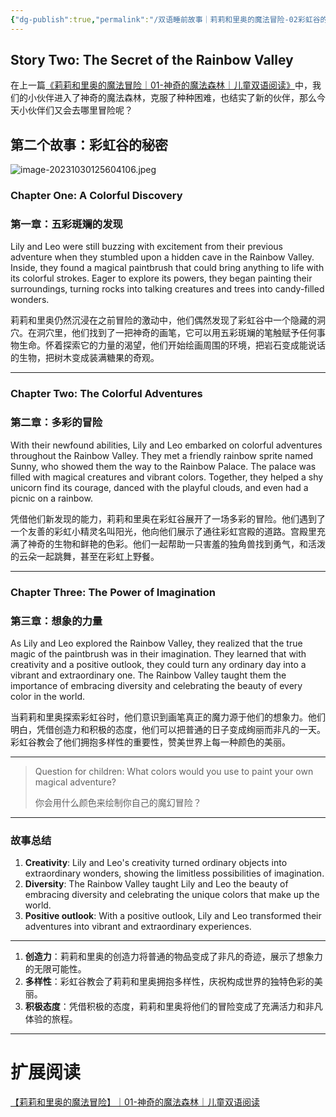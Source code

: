 ```yaml
---
{"dg-publish":true,"permalink":"/双语睡前故事｜莉莉和里奥的魔法冒险-02彩虹谷的秘密/","noteIcon":"1"}
---
```



## Story Two: The Secret of the Rainbow Valley

在上一篇[《莉莉和里奥的魔法冒险｜01-神奇的魔法森林｜儿童双语阅读》](https://mp.weixin.qq.com/s/XpmTFfha5Id37wnnYN7SGw)中，我们的小伙伴进入了神奇的魔法森林，克服了种种困难，也结实了新的伙伴，那么今天小伙伴们又会去哪里冒险呢？

## 第二个故事：彩虹谷的秘密

![image-20231030125604106.jpeg](/img/user/assets/%E5%8F%8C%E8%AF%AD%E7%9D%A1%E5%89%8D%E6%95%85%E4%BA%8B%EF%BD%9C%E8%8E%89%E8%8E%89%E5%92%8C%E9%87%8C%E5%A5%A5%E7%9A%84%E9%AD%94%E6%B3%95%E5%86%92%E9%99%A9-02%E5%BD%A9%E8%99%B9%E8%B0%B7%E7%9A%84%E7%A7%98%E5%AF%86/image-20231030125604106.jpeg)

### Chapter One: A Colorful Discovery 

### 第一章：五彩斑斓的发现

Lily and Leo were still buzzing with excitement from their previous adventure when they stumbled upon a hidden cave in the Rainbow Valley. Inside, they found a magical paintbrush that could bring anything to life with its colorful strokes. Eager to explore its powers, they began painting their surroundings, turning rocks into talking creatures and trees into candy-filled wonders.

莉莉和里奥仍然沉浸在之前冒险的激动中，他们偶然发现了彩虹谷中一个隐藏的洞穴。在洞穴里，他们找到了一把神奇的画笔，它可以用五彩斑斓的笔触赋予任何事物生命。怀着探索它的力量的渴望，他们开始绘画周围的环境，把岩石变成能说话的生物，把树木变成装满糖果的奇观。

---

### Chapter Two: The Colorful Adventures

### 第二章：多彩的冒险

With their newfound abilities, Lily and Leo embarked on colorful adventures throughout the Rainbow Valley. They met a friendly rainbow sprite named Sunny, who showed them the way to the Rainbow Palace. The palace was filled with magical creatures and vibrant colors. Together, they helped a shy unicorn find its courage, danced with the playful clouds, and even had a picnic on a rainbow.

凭借他们新发现的能力，莉莉和里奥在彩虹谷展开了一场多彩的冒险。他们遇到了一个友善的彩虹小精灵名叫阳光，他向他们展示了通往彩虹宫殿的道路。宫殿里充满了神奇的生物和鲜艳的色彩。他们一起帮助一只害羞的独角兽找到勇气，和活泼的云朵一起跳舞，甚至在彩虹上野餐。

---

### Chapter Three: The Power of Imagination 

### 第三章：想象的力量

As Lily and Leo explored the Rainbow Valley, they realized that the true magic of the paintbrush was in their imagination. They learned that with creativity and a positive outlook, they could turn any ordinary day into a vibrant and extraordinary one. The Rainbow Valley taught them the importance of embracing diversity and celebrating the beauty of every color in the world.

当莉莉和里奥探索彩虹谷时，他们意识到画笔真正的魔力源于他们的想象力。他们明白，凭借创造力和积极的态度，他们可以把普通的日子变成绚丽而非凡的一天。彩虹谷教会了他们拥抱多样性的重要性，赞美世界上每一种颜色的美丽。

---

> Question for children: What colors would you use to paint your own magical adventure? 
> 
>你会用什么颜色来绘制你自己的魔幻冒险？

---

### 故事总结

1. **Creativity**: Lily and Leo's creativity turned ordinary objects into extraordinary wonders, showing the limitless possibilities of imagination.
2. **Diversity**: The Rainbow Valley taught Lily and Leo the beauty of embracing diversity and celebrating the unique colors that make up the world.
3. **Positive outlook**: With a positive outlook, Lily and Leo transformed their adventures into vibrant and extraordinary experiences.

---

1. **创造力**：莉莉和里奥的创造力将普通的物品变成了非凡的奇迹，展示了想象力的无限可能性。
2. **多样性**：彩虹谷教会了莉莉和里奥拥抱多样性，庆祝构成世界的独特色彩的美丽。
3. **积极态度**：凭借积极的态度，莉莉和里奥将他们的冒险变成了充满活力和非凡体验的旅程。

---

# 扩展阅读

[【莉莉和里奥的魔法冒险】｜01-神奇的魔法森林｜儿童双语阅读](https://mp.weixin.qq.com/s/XpmTFfha5Id37wnnYN7SGw)
